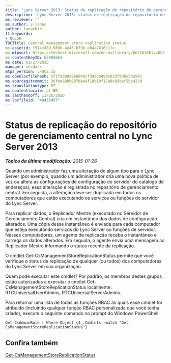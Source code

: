 ```yaml
---
title: 'Lync Server 2013: Status de replicação do repositório de gerenciamento central'
description: 'Lync Server 2013: status de replicação do repositório de gerenciamento central.'
ms.reviewer: ''
ms.author: v-lanac
author: lanachin
f1.keywords:
- NOCSH
TOCTitle: Central management store replication status
ms:assetid: f514f88d-986b-4e45-b79b-e04a7616c1fe
ms:mtpsurl: https://technet.microsoft.com/en-us/library/Dn720926(v=OCS.15)
ms:contentKeyID: 63969663
ms.date: 01/27/2015
manager: serdars
mtps_version: v=OCS.15
ms.openlocfilehash: 5f1f9008a966040cf34ac0499c023f9dbe53a541
ms.sourcegitcommit: 36fee89bb887bea4f18b19f17a8c69daf5bc423d
ms.translationtype: MT
ms.contentlocale: pt-BR
ms.lasthandoff: 11/26/2020
ms.locfileid: "49435457"
---
```

# <a name="central-management-store-replication-status-in-lync-server-2013"></a>Status de replicação do repositório de gerenciamento central no Lync Server 2013

<div data-xmlns="http://www.w3.org/1999/xhtml">

<div class="topic" data-xmlns="http://www.w3.org/1999/xhtml" data-msxsl="urn:schemas-microsoft-com:xslt" data-cs="https://msdn.microsoft.com/">

<div data-asp="https://msdn2.microsoft.com/asp">



</div>

<div id="mainSection">

<div id="mainBody">

<span> </span>

_**Tópico da última modificação:** 2015-01-26_

Quando um administrador faz uma alteração de algum tipo para o Lync Server (por exemplo, quando um administrador cria uma nova política de voz ou altera as configurações de configuração do servidor do catálogo de endereços), essa alteração é registrada no repositório de gerenciamento central. Em seguida, a alteração deve ser duplicada em todos os computadores que estão executando os serviços ou funções de servidor do Lync Server.

Para replicar dados, o Replicador Mestre (executado no Servidor de Gerenciamento Central) cria um instantâneo dos dados de configuração alterados. Uma cópia desse instantâneo é enviada para cada computador que esteja executando serviços do Lync Server ou funções de servidor. Nesses computadores, um agente de replicação recebe o instantâneo e carrega os dados alterados. Em seguida, o agente envia uma mensagem ao Replicador Mestre informando o status recente da replicação.

O cmdlet Get-CsManagementStoreReplicationStatus permite que você verifique o status de replicação de qualquer (ou todos) dos computadores do Lync Server em sua organização.

Quem pode executar este cmdlet? Por padrão, os membros destes grupos estão autorizados a executar o cmdlet Get-CsManagementStoreReplicationStatus localmente: RTCUniversalUserAdmins, RTCUniversalServerAdmins.

Para retornar uma lista de todas as funções RBAC às quais esse cmdlet foi atribuído (incluindo qualquer função RBAC personalizada que você tenha criado), execute o seguinte comando no prompt do Windows PowerShell:

    Get-CsAdminRole | Where-Object {$_.Cmdlets -match "Get-CsManagementStoreReplicationStatus"}

<div>

## <a name="see-also"></a>Confira também


[Get-CsManagementStoreReplicationStatus](https://docs.microsoft.com/powershell/module/skype/Get-CsManagementStoreReplicationStatus)  
  

</div>

</div>

<span> </span>

</div>

</div>

</div>

